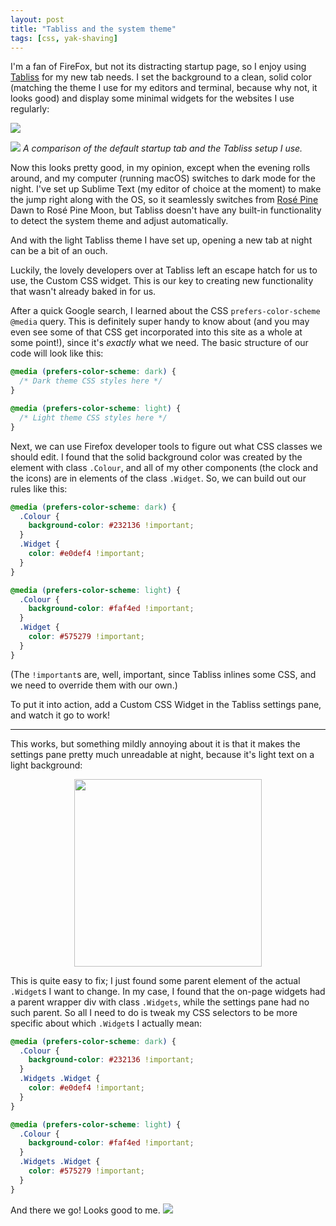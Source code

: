 ```yaml
---
layout: post
title: "Tabliss and the system theme"
tags: [css, yak-shaving]
---
```


I'm a fan of FireFox, but not its distracting startup page, so I enjoy using
[Tabliss](https://github.com/joelshepherd/tabliss) for my new tab needs.
I set the background to a clean, solid color (matching the theme I use for my
editors and terminal, because why not, it looks good) and display some minimal
widgets for the websites I use regularly:

![]({{site.baseurl}}/assets/default_ff.png)

![]({{site.baseurl}}/assets/tabliss-light.png)
*A comparison of the default startup tab and the Tabliss setup I use.*

Now this looks pretty good, in my opinion, except when the evening rolls around,
and my computer (running macOS) switches to dark mode for the night. I've set up
Sublime Text (my editor of choice at the moment) to make the jump right along
with the OS, so it seamlessly switches from
[Rosé Pine](https://rosepinetheme.com/) Dawn to Rosé Pine Moon, but Tabliss
doesn't have any built-in functionality to detect the system theme and adjust
automatically.

And with the light Tabliss theme I have set up, opening a new tab at night can
be a bit of an ouch.

Luckily, the lovely developers over at Tabliss left an escape hatch for us to
use, the Custom CSS widget. This is our key to creating new functionality that
wasn't already baked in for us.

After a quick Google search, I learned about the CSS `prefers-color-scheme`
`@media` query. This is definitely super handy to know about (and you may even
see some of that CSS get incorporated into this site as a whole at some point!),
since it's _exactly_ what we need. The basic structure of our code will look
like this:
```css
@media (prefers-color-scheme: dark) {
  /* Dark theme CSS styles here */
}

@media (prefers-color-scheme: light) {
  /* Light theme CSS styles here */
}
```

Next, we can use Firefox developer tools to figure out what CSS classes we
should edit. I found that the solid background color was created by the element
with class `.Colour`, and all of my other components (the clock and the icons)
are in elements of the class `.Widget`. So, we can build out our rules like
this:
```css
@media (prefers-color-scheme: dark) {
  .Colour {
    background-color: #232136 !important;
  }
  .Widget {
    color: #e0def4 !important;
  }
}

@media (prefers-color-scheme: light) {
  .Colour {
    background-color: #faf4ed !important;
  }
  .Widget {
    color: #575279 !important;
  }
}
```
(The `!important`s are, well, important, since Tabliss inlines some CSS, and we
need to override them with our own.)

To put it into action, add a Custom CSS Widget in the Tabliss settings pane,
and watch it go to work!

---

This works, but something mildly annoying about it is that it makes the settings
pane pretty much unreadable at night, because it's light text on a light
background:
<p align="center">
<img src="{{site.baseurl}}/assets/tabliss-unreadable.png"  width="300">
</p>

This is quite easy to fix; I just found some parent element of the actual
`.Widget`s I want to change. In my case, I found that the on-page widgets had
a parent wrapper div with class `.Widgets`, while the settings pane had no such
parent. So all I need to do is tweak my CSS selectors to be more specific about
which `.Widget`s I actually mean:

```css
@media (prefers-color-scheme: dark) {
  .Colour {
    background-color: #232136 !important;
  }
  .Widgets .Widget {
    color: #e0def4 !important;
  }
}

@media (prefers-color-scheme: light) {
  .Colour {
    background-color: #faf4ed !important;
  }
  .Widgets .Widget {
    color: #575279 !important;
  }
}
```

And there we go! Looks good to me.
![]({{site.baseurl}}/assets/tabliss-dark.png)
